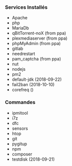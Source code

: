 ### Services Installés

-   Apache
-   php
-   MariaDb
-   qBitTorrent-noX (from ppa)
-   plexmediaserver (from ppa)
-   phpMyAdmin (from ppa)
-   gitlab
-   needrestart
-   pam_captcha (from ppa)
-   nut
-   nodejs
-   pm2
-   default-jdk (2018-09-22)
-   fail2ban (2018-10-10)
-   corefreq ()

### Commandes

-   ipmitool
-   i7z
-   dfc
-   sensors
-   htop
-   git
-   pygitup
-   npm
-   composer
-   testdisk (2018-09-21)


